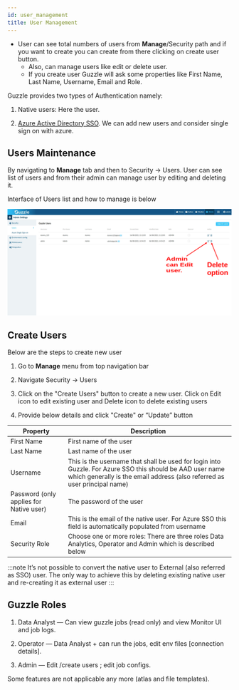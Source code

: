 ```yaml
---
id: user_management
title: User Management
---
```


- User can see total numbers of users from **Manage**/Security path and if you want to create you can create from there clicking on create user button.
	 - Also, can manage users like edit or delete user.
	 - If you create user Guzzle will ask some properties like First Name, Last Name, Username, Email and Role.

Guzzle provides two types of Authentication namely:

1. Native users: Here the user. 

2. [Azure Active Directory SSO](azure_single_sign_on). We can add new users and consider single sign on with azure. 



## Users Maintenance

By navigating to **Manage** tab and then to Security → Users.
User can see list of users and from their admin can manage user by editing and deleting it.
 
Interface of Users list and how to manage is below 

<!-- ![image alt text](/img/docs/how-to-guides/administrator/security/manage_users_1.jpg) -->
<a href="https://guzzle.justanalytics.com/img/docs/how-to-guides/administrator/security/manage_users_1.jpg" target="_self" >
    <img width="1000" src="/img/docs/how-to-guides/administrator/security/manage_users_1.jpg" />
</a>

## Create Users

Below are the steps to create new user 

1. Go to **Manage** menu from top navigation bar

2. Navigate Security → Users

3. Click on the "Create Users" button to create a new user. Click on Edit icon to edit existing user and Delete icon to delete existing users

4. Provide below details and click "Create" or “Update” button

|Property|Description|
|--- |--- |
|First Name|First name of the user|
|Last Name|Last name of the user|
|Username|This is the username that shall be used for login into Guzzle. For Azure SSO this should be AAD user name which generally is the email address (also referred as user principal name)|
|Password (only applies for Native user)|The password of the user|
|Email|This is the email of the native user. For Azure SSO this field is automatically populated from username|
|Security Role|Choose one or more roles: There are three roles Data Analytics, Operator and Admin which is described below|


:::note
It’s not possible to convert the native user to External (also referred as SSO) user. The only way to achieve this by deleting existing native user and re-creating it as external user
:::

## Guzzle Roles

1. Data Analyst — Can view guzzle jobs (read only) and view Monitor UI and job logs.

2. Operator — Data Analyst + can run the jobs, edit env files [connection details].

3. Admin — Edit /create users ; edit job configs.


Some features are not applicable any more (atlas and file templates).

